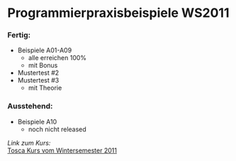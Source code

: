# Programmierpraxisbeispiele WS2011

### Fertig:
 * Beispiele A01-A09
     * alle erreichen 100%
     * mit Bonus
 * Mustertest #2
 * Mustertest #3
     * mit Theorie

### Ausstehend:
 * Beispiele A10
     * noch nicht released  
  
  
  
  
  
_Link zum Kurs:_  
[Tosca Kurs vom Wintersemester 2011](http://tosca.inflab.tuwien.ac.at/eprip/?mode=pp "Tosca Kurs")
